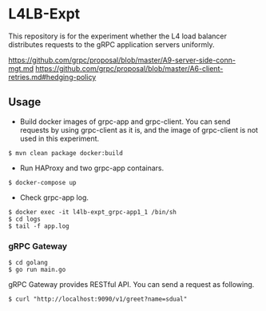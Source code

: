 # L4LB-Expt

This repository is for the experiment whether the L4 load balancer distributes requests to the gRPC application servers uniformly.

https://github.com/grpc/proposal/blob/master/A9-server-side-conn-mgt.md
https://github.com/grpc/proposal/blob/master/A6-client-retries.md#hedging-policy

## Usage

- Build docker images of grpc-app and grpc-client. You can send requests by using grpc-client as it is, and the image of grpc-client is not used in this experiment. 

```
$ mvn clean package docker:build
```

- Run HAProxy and two grpc-app containars.
```
$ docker-compose up
```

- Check grpc-app log.

```
$ docker exec -it l4lb-expt_grpc-app1_1 /bin/sh
$ cd logs
$ tail -f app.log
```

### gRPC Gateway

```
$ cd golang
$ go run main.go
```

gRPC Gateway provides RESTful API. You can send a request as following.

```
$ curl "http://localhost:9090/v1/greet?name=sdual"
```
